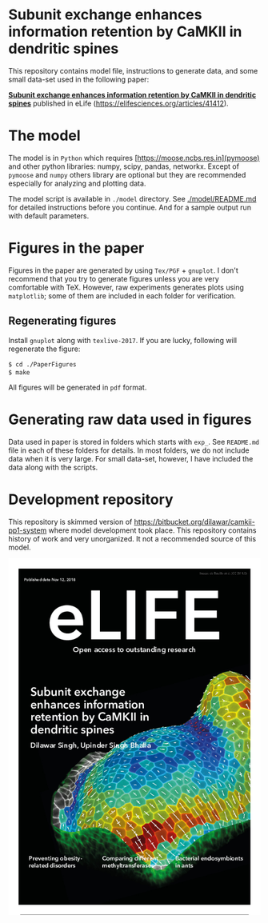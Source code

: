 # Subunit exchange enhances information retention by CaMKII in dendritic spines

This repository contains model file, instructions to generate data, and some small 
data-set used in the following paper:

[__Subunit exchange enhances information retention by CaMKII in dendritic spines__](https://elifesciences.org/articles/41412) 
published in eLife (https://elifesciences.org/articles/41412).

# The model

The model is in `Python` which requires [https://moose.ncbs.res.in](pymoose) and
other python libraries: numpy, scipy, pandas, networkx. Except of `pymoose` and
`numpy` others library are optional but they are recommended especially for
analyzing and plotting data.

The model script is available in `./model` directory. See
[./model/README.md](model/README.md) for detailed instructions before you
continue. And for a sample output run with default parameters.

# Figures in the paper

Figures in the paper are generated by using `Tex/PGF` + `gnuplot`. I don't
recommend that you try to generate figures unless you are very comfortable
with TeX. However, raw experiments generates plots using `matplotlib`; some of
them are included in each folder for verification.

## Regenerating figures

Install `gnuplot` along with `texlive-2017`. If you are lucky, following will regenerate
the figure:

    $ cd ./PaperFigures
    $ make
    
All figures will be generated in `pdf` format.

# Generating raw data used in figures

Data used in paper is stored in folders which starts with `exp_`.
See `README.md` file in each of these folders for details. In most folders, we
do not include data when it is very large. For small data-set, however, I have
included the data along with the scripts.

# Development repository

This repository is skimmed version of
https://bitbucket.org/dilawar/camkii-pp1-system where model development took
place. This repository contains history of work and very unorganized. It not a recommended
source of this model. 


![Cover page art by eLife](./41412-cover-a4.png)

